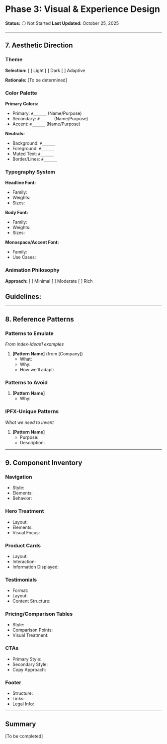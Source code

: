 # Phase 3: Visual & Experience Design

**Status:** ⚪ Not Started
**Last Updated:** October 25, 2025

---

## 7. Aesthetic Direction

### Theme
**Selection:** [ ] Light [ ] Dark [ ] Adaptive

**Rationale:**
[To be determined]

### Color Palette
**Primary Colors:**
- Primary: `#______` (Name/Purpose)
- Secondary: `#______` (Name/Purpose)
- Accent: `#______` (Name/Purpose)

**Neutrals:**
- Background: `#______`
- Foreground: `#______`
- Muted Text: `#______`
- Border/Lines: `#______`

### Typography System
**Headline Font:**
- Family:
- Weights:
- Sizes:

**Body Font:**
- Family:
- Weights:
- Sizes:

**Monospace/Accent Font:**
- Family:
- Use Cases:

### Animation Philosophy
**Approach:** [ ] Minimal [ ] Moderate [ ] Rich

**Guidelines:**
-

---

## 8. Reference Patterns

### Patterns to Emulate
*From index-ideas1 examples*

1. **[Pattern Name]** (from [Company])
   - What:
   - Why:
   - How we'll adapt:

### Patterns to Avoid

1. **[Pattern Name]**
   - Why:

### IPFX-Unique Patterns
*What we need to invent*

1. **[Pattern Name]**
   - Purpose:
   - Description:

---

## 9. Component Inventory

### Navigation
- Style:
- Elements:
- Behavior:

### Hero Treatment
- Layout:
- Elements:
- Visual Focus:

### Product Cards
- Layout:
- Interaction:
- Information Displayed:

### Testimonials
- Format:
- Layout:
- Content Structure:

### Pricing/Comparison Tables
- Style:
- Comparison Points:
- Visual Treatment:

### CTAs
- Primary Style:
- Secondary Style:
- Copy Approach:

### Footer
- Structure:
- Links:
- Legal Info:

---

## Summary

[To be completed]
